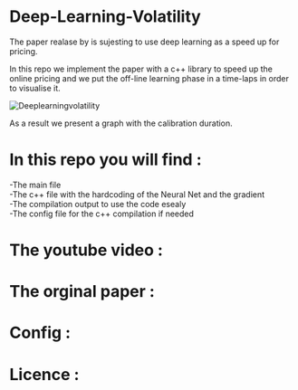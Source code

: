 # Deep-Learning-Volatility


The paper realase by  is sujesting to use  deep learning as a speed up for pricing.

In this repo we implement the paper with a c++ library to speed up the online pricing and we put the off-line learning phase in a time-laps 
in order to visualise it.

![Deeplearningvolatility](https://github.com/ideAxel/Deep-Learning-Volatility/assets/118754761/ce06527e-3dc5-4787-a047-900c5d878714)


As a result we present a graph with the calibration duration. 



# In this repo you will find : 

-The main file  
-The c++ file with the hardcoding of the Neural Net and the gradient  
-The compilation output to use the code esealy   
-The config file for the c++ compilation if needed  

# The youtube video :



# The orginal paper  : 


# Config : 

# Licence :


